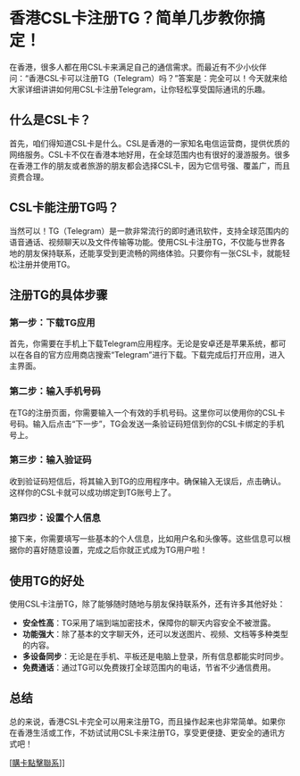 # 香港CSL卡注册TG？简单几步教你搞定！

在香港，很多人都在用CSL卡来满足自己的通信需求。而最近有不少小伙伴问：“香港CSL卡可以注册TG（Telegram）吗？”答案是：完全可以！今天就来给大家详细讲讲如何用CSL卡注册Telegram，让你轻松享受国际通讯的乐趣。

## 什么是CSL卡？

首先，咱们得知道CSL卡是什么。CSL是香港的一家知名电信运营商，提供优质的网络服务。CSL卡不仅在香港本地好用，在全球范围内也有很好的漫游服务。很多在香港工作的朋友或者旅游的朋友都会选择CSL卡，因为它信号强、覆盖广，而且资费合理。

## CSL卡能注册TG吗？

当然可以！TG（Telegram）是一款非常流行的即时通讯软件，支持全球范围内的语音通话、视频聊天以及文件传输等功能。使用CSL卡注册TG，不仅能与世界各地的朋友保持联系，还能享受到更流畅的网络体验。只要你有一张CSL卡，就能轻松注册并使用TG。

## 注册TG的具体步骤

### 第一步：下载TG应用

首先，你需要在手机上下载Telegram应用程序。无论是安卓还是苹果系统，都可以在各自的官方应用商店搜索“Telegram”进行下载。下载完成后打开应用，进入主界面。

### 第二步：输入手机号码

在TG的注册页面，你需要输入一个有效的手机号码。这里你可以使用你的CSL卡号码。输入后点击“下一步”，TG会发送一条验证码短信到你的CSL卡绑定的手机号上。

### 第三步：输入验证码

收到验证码短信后，将其输入到TG的应用程序中。确保输入无误后，点击确认。这样你的CSL卡就可以成功绑定到TG账号上了。

### 第四步：设置个人信息

接下来，你需要填写一些基本的个人信息，比如用户名和头像等。这些信息可以根据你的喜好随意设置，完成之后你就正式成为TG用户啦！

## 使用TG的好处

使用CSL卡注册TG，除了能够随时随地与朋友保持联系外，还有许多其他好处：

- **安全性高**：TG采用了端到端加密技术，保障你的聊天内容安全不被泄露。
- **功能强大**：除了基本的文字聊天外，还可以发送图片、视频、文档等多种类型的内容。
- **多设备同步**：无论是在手机、平板还是电脑上登录，所有信息都能实时同步。
- **免费通话**：通过TG可以免费拨打全球范围内的电话，节省不少通信费用。

## 总结

总的来说，香港CSL卡完全可以用来注册TG，而且操作起来也非常简单。如果你在香港生活或工作，不妨试试用CSL卡来注册TG，享受更便捷、更安全的通讯方式吧！

[[購卡點擊聯系](https://t.me/s/esim1088)]]